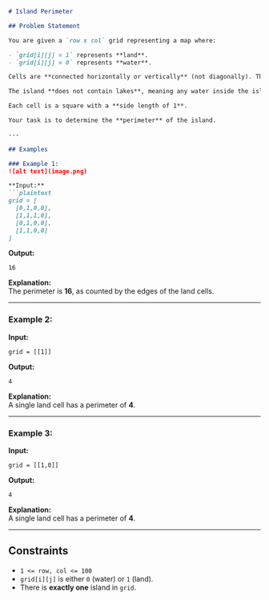 ```md
# Island Perimeter

## Problem Statement

You are given a `row x col` grid representing a map where:

- `grid[i][j] = 1` represents **land**.
- `grid[i][j] = 0` represents **water**.

Cells are **connected horizontally or vertically** (not diagonally). The grid is completely **surrounded by water**, and there is **exactly one island** (i.e., one or more connected land cells).

The island **does not contain lakes**, meaning any water inside the island is not connected to the surrounding water.

Each cell is a square with a **side length of 1**.

Your task is to determine the **perimeter** of the island.

---

## Examples

### Example 1:
![alt text](image.png)

**Input:**  
```plaintext
grid = [
  [0,1,0,0],
  [1,1,1,0],
  [0,1,0,0],
  [1,1,0,0]
]
```
**Output:**  
```plaintext
16
```
**Explanation:**  
The perimeter is **16**, as counted by the edges of the land cells.

---

### Example 2:

**Input:**  
```plaintext
grid = [[1]]
```
**Output:**  
```plaintext
4
```
**Explanation:**  
A single land cell has a perimeter of **4**.

---

### Example 3:

**Input:**  
```plaintext
grid = [[1,0]]
```
**Output:**  
```plaintext
4
```
**Explanation:**  
A single land cell has a perimeter of **4**.

---

## Constraints

- `1 <= row, col <= 100`
- `grid[i][j]` is either `0` (water) or `1` (land).
- There is **exactly one** island in `grid`.
```